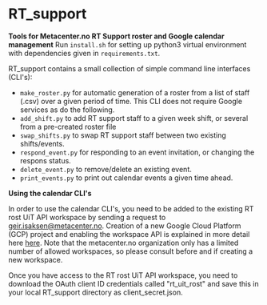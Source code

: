 # RT_support

<strong>Tools for Metacenter.no RT Support roster and Google calendar management</strong>
Run <code>install.sh</code> for setting up python3 virtual environment with dependencies given in <code>requirements.txt</code>.

RT_support contains a small collection of simple command line interfaces (CLI's):
<ul>
  <li><code>make_roster.py</code> for automatic generation of a roster from a list of staff (.csv) over a given period of time. This CLI does not require Google services as do the following.</li>
  <li><code>add_shift.py</code> to add RT support staff to a given week shift, or several from a pre-created roster file</li>
  <li><code>swap_shifts.py</code> to swap RT support staff between two existing shifts/events. </li>
  <li><code>respond_event.py</code> for responding to an event invitation, or changing the respons status.</li>
  <li><code>delete_event.py</code> to remove/delete an existing event.</li>
  <li><code>print_events.py</code> to print out calendar events a given time ahead.</li>    
</ul>

<strong> Using the calendar CLI's</strong>

In order to use the calendar CLI's, you need to be added to the existing RT rost UiT API workspace by sending a request to geir.isaksen@metacenter.no. Creation of a new Google Cloud Platform (GCP) project and enabling the workspace API is explained in more detail here <a href=https://developers.google.com/workspace/guides/create-project> here</a>. Note that the metacenter.no organization only has a limited number of allowed workspaces, so please consult before and if creating a new workspace. 


Once you have access to the RT rost UiT API workspace, you need to download the OAuth client ID credentials called "rt_uit_rost" and save this in your local RT_support directory as client_secret.json.
